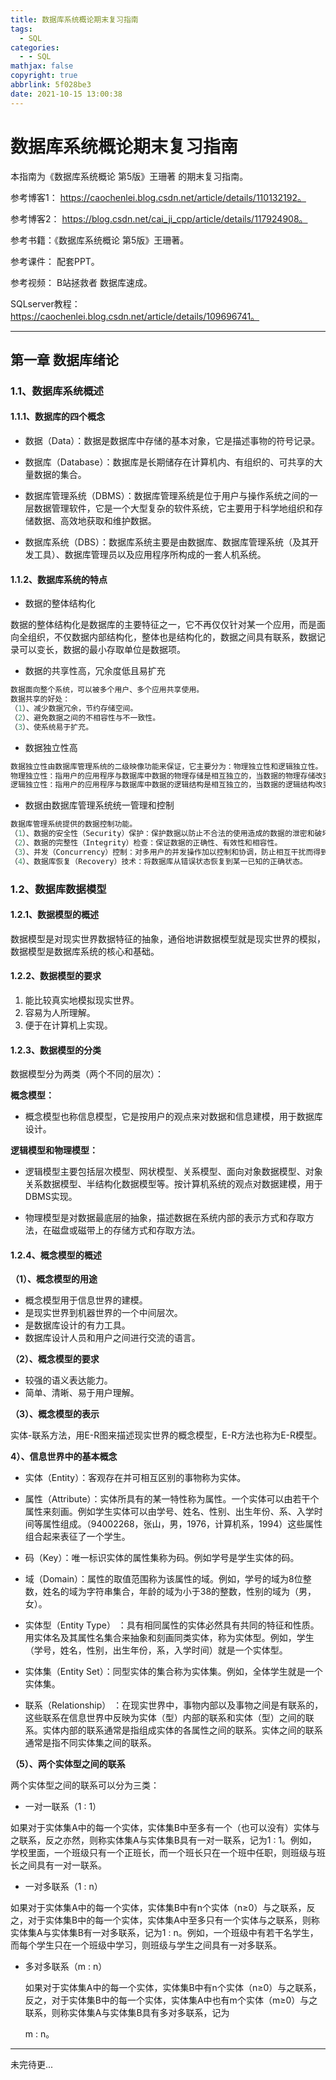 ```yaml
---
title: 数据库系统概论期末复习指南
tags:
  - SQL
categories:
  - - SQL
mathjax: false
copyright: true
abbrlink: 5f028be3
date: 2021-10-15 13:00:38
---
```


# 数据库系统概论期末复习指南

本指南为《数据库系统概论 第5版》王珊著 的期末复习指南。

<!--more-->

参考博客1： https://caochenlei.blog.csdn.net/article/details/110132192。

参考博客2： https://blog.csdn.net/cai_ji_cpp/article/details/117924908。

参考书籍：《数据库系统概论 第5版》王珊著。

参考课件： 配套PPT。

参考视频： B站拯救者 数据库速成。

SQLserver教程： https://caochenlei.blog.csdn.net/article/details/109696741。

---

## 第一章 数据库绪论

### 1.1、数据库系统概述

#### 1.1.1、数据库的四个概念

- 数据（Data）：数据是数据库中存储的基本对象，它是描述事物的符号记录。
- 数据库（Database）：数据库是长期储存在计算机内、有组织的、可共享的大量数据的集合。

- 数据库管理系统（DBMS）：数据库管理系统是位于用户与操作系统之间的一层数据管理软件，它是一个大型复杂的软件系统，它主要用于科学地组织和存储数据、高效地获取和维护数据。

- 数据库系统（DBS）：数据库系统主要是由数据库、数据库管理系统（及其开发工具）、数据库管理员以及应用程序所构成的一套人机系统。

#### 1.1.2、数据库系统的特点

- 数据的整体结构化

数据的整体结构化是数据库的主要特征之一，它不再仅仅针对某一个应用，而是面向全组织，不仅数据内部结构化，整体也是结构化的，数据之间具有联系，数据记录可以变长，数据的最小存取单位是数据项。

- 数据的共享性高，冗余度低且易扩充

```sql
数据面向整个系统，可以被多个用户、多个应用共享使用。
数据共享的好处：
（1）、减少数据冗余，节约存储空间。
（2）、避免数据之间的不相容性与不一致性。
（3）、使系统易于扩充。
```

- 数据独立性高

```sql
数据独立性由数据库管理系统的二级映像功能来保证，它主要分为：物理独立性和逻辑独立性。
物理独立性：指用户的应用程序与数据库中数据的物理存储是相互独立的，当数据的物理存储改变了，应用程序不用改变。
逻辑独立性：指用户的应用程序与数据库中数据的逻辑结构是相互独立的，当数据的逻辑结构改变了，应用程序不用改变。
```

- 数据由数据库管理系统统一管理和控制

```sql
数据库管理系统提供的数据控制功能。
（1）、数据的安全性（Security）保护：保护数据以防止不合法的使用造成的数据的泄密和破坏。
（2）、数据的完整性（Integrity）检查：保证数据的正确性、有效性和相容性。
（3）、并发（Concurrency）控制：对多用户的并发操作加以控制和协调，防止相互干扰而得到错误的结果。
（4）、数据库恢复（Recovery）技术：将数据库从错误状态恢复到某一已知的正确状态。
```

### 1.2、数据库数据模型

#### 1.2.1、数据模型的概述

数据模型是对现实世界数据特征的抽象，通俗地讲数据模型就是现实世界的模拟，数据模型是数据库系统的核心和基础。

#### 1.2.2、数据模型的要求

1. 能比较真实地模拟现实世界。
2. 容易为人所理解。
3. 便于在计算机上实现。

#### 1.2.3、数据模型的分类

数据模型分为两类（两个不同的层次）：

**概念模型：**

- 概念模型也称信息模型，它是按用户的观点来对数据和信息建模，用于数据库设计。

**逻辑模型和物理模型：**

- 逻辑模型主要包括层次模型、网状模型、关系模型、面向对象数据模型、对象关系数据模型、半结构化数据模型等。按计算机系统的观点对数据建模，用于DBMS实现。

- 物理模型是对数据最底层的抽象，描述数据在系统内部的表示方式和存取方法，在磁盘或磁带上的存储方式和存取方法。

#### 1.2.4、概念模型的概述

**（1）、概念模型的用途**

- 概念模型用于信息世界的建模。
- 是现实世界到机器世界的一个中间层次。
- 是数据库设计的有力工具。
- 数据库设计人员和用户之间进行交流的语言。

**（2）、概念模型的要求**

- 较强的语义表达能力。
- 简单、清晰、易于用户理解。

**（3）、概念模型的表示**

实体-联系方法，用E-R图来描述现实世界的概念模型，E-R方法也称为E-R模型。

**4）、信息世界中的基本概念**

- 实体（Entity）：客观存在并可相互区别的事物称为实体。
- 属性（Attribute）：实体所具有的某一特性称为属性。一个实体可以由若干个属性来刻画。例如学生实体可以由学号、姓名、性别、出生年份、系、入学时间等属性组成。（94002268，张山，男，1976，计算机系，1994）这些属性组合起来表征了一个学生。
- 码（Key）：唯一标识实体的属性集称为码。例如学号是学生实体的码。
- 域（Domain）：属性的取值范围称为该属性的域。例如，学号的域为8位整数，姓名的域为字符串集合，年龄的域为小于38的整数，性别的域为（男，女）。

- 实体型（Entity Type） ：具有相同属性的实体必然具有共同的特征和性质。用实体名及其属性名集合来抽象和刻画同类实体，称为实体型。例如，学生（学号，姓名，性别，出生年份，系，入学时间）就是一个实体型。

- 实体集（Entity Set）：同型实体的集合称为实体集。例如，全体学生就是一个实体集。

- 联系（Relationship） ：在现实世界中，事物内部以及事物之间是有联系的，这些联系在信息世界中反映为实体（型）内部的联系和实体（型）之间的联系。实体内部的联系通常是指组成实体的各属性之间的联系。实体之间的联系通常是指不同实体集之间的联系。

**（5）、两个实体型之间的联系**

两个实体型之间的联系可以分为三类：

- 一对一联系（1 : 1）

如果对于实体集A中的每一个实体，实体集B中至多有一个（也可以没有）实体与之联系，反之亦然，则称实体集A与实体集B具有一对一联系，记为1 : 1。例如，学校里面，一个班级只有一个正班长，而一个班长只在一个班中任职，则班级与班长之间具有一对一联系。

- 一对多联系（1 : n）

如果对于实体集A中的每一个实体，实体集B中有n个实体（n≥0）与之联系，反之，对于实体集B中的每一个实体，实体集A中至多只有一个实体与之联系，则称实体集A与实体集B有一对多联系，记为1 : n。例如，一个班级中有若干名学生，而每个学生只在一个班级中学习，则班级与学生之间具有一对多联系。

- 多对多联系（m : n）

    如果对于实体集A中的每一个实体，实体集B中有n个实体（n≥0）与之联系，反之，对于实体集B中的每一个实体，实体集A中也有m个实体（m≥0）与之联系，则称实体集A与实体集B具有多对多联系，记为

    m : n。

---

未完待更...